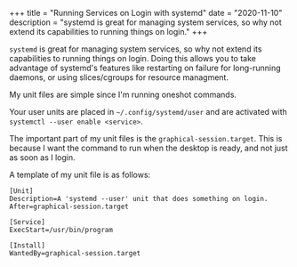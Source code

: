 +++
title = "Running Services on Login with systemd"
date = "2020-11-10"
description = "systemd is great for managing system services, so why not extend its capabilities to running things on login."
+++

`systemd` is great for managing system services, so why not extend its capabilities to running things on login. Doing this allows you to take advantage of systemd's features like restarting on failure for long-running daemons, or using slices/cgroups for resource managment.

My unit files are simple since I'm running oneshot commands.

Your user units are placed in `~/.config/systemd/user` and are activated with `systemctl --user enable <service>`.

The important part of my unit files is the `graphical-session.target`. This is because I want the command to run when the desktop is ready, and not just as soon as I login.

A template of my unit file is as follows:

```systemd
[Unit]
Description=A 'systemd --user' unit that does something on login.
After=graphical-session.target

[Service]
ExecStart=/usr/bin/program

[Install]
WantedBy=graphical-session.target
```
